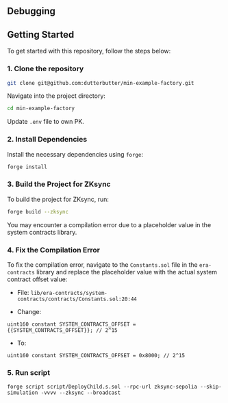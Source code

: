 ## Debugging

## Getting Started

To get started with this repository, follow the steps below:

### 1. Clone the repository

```bash
git clone git@github.com:dutterbutter/min-example-factory.git
```

Navigate into the project directory:

```bash
cd min-example-factory
```

Update `.env` file to own PK. 

### 2. Install Dependencies

Install the necessary dependencies using `forge`:

```bash
forge install
```

### 3. Build the Project for ZKsync

To build the project for ZKsync, run:

```bash
forge build --zksync
```

You may encounter a compilation error due to a placeholder value in the system contracts library.

### 4. Fix the Compilation Error

To fix the compilation error, navigate to the `Constants.sol` file in the `era-contracts` library and replace the placeholder value with the actual system contract offset value:

- File: `lib/era-contracts/system-contracts/contracts/Constants.sol:20:44`
  
- Change:

```solidity
uint160 constant SYSTEM_CONTRACTS_OFFSET = {{SYSTEM_CONTRACTS_OFFSET}}; // 2^15
```

- To:

```solidity
uint160 constant SYSTEM_CONTRACTS_OFFSET = 0x8000; // 2^15
```

### 5. Run script

`forge script script/DeployChild.s.sol --rpc-url zksync-sepolia --skip-simulation -vvvv --zksync --broadcast`
